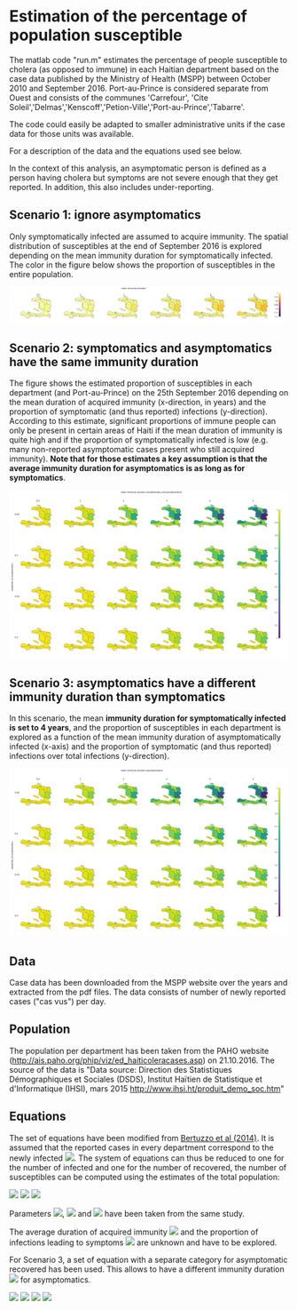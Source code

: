 # Estimation of the percentage of population susceptible

The matlab code "run.m" estimates the percentage of people susceptible to cholera (as opposed to immune) in each Haitian department based on the case data published by the Ministry of Health (MSPP) between October 2010 and September 2016. Port-au-Prince is considered separate from Ouest and consists of the communes 'Carrefour', 'Cite Soleil','Delmas','Kenscoff','Petion-Ville','Port-au-Prince','Tabarre'.

The code could easily be adapted to smaller administrative units if the case data for those units was available.

For a description of the data and the equations used see below.

In the context of this analysis, an asymptomatic person is defined as a person having cholera but symptoms are not severe enough that they get reported. In addition, this also includes under-reporting.

## Scenario 1: ignore asymptomatics
Only symptomatically infected are assumed to acquire immunity. The spatial distribution of susceptibles at the end of September 2016 is explored depending on the mean immunity duration for symptomatically infected. The color in the figure below shows the proportion of susceptibles in the entire population.

![resultImage](result/result_scenario1.png)

## Scenario 2: symptomatics and asymptomatics have the same immunity duration

The figure shows the estimated proportion of susceptibles in each department (and Port-au-Prince) on the 25th September 2016 depending on the mean duration of acquired immunity (x-direction, in years) and the proportion of symptomatic (and thus reported) infections (y-direction). According to this estimate, significant proportions of immune people can only be present in certain areas of Haiti if the mean duration of immunity is quite high and if the proportion of symptomatically infected is low (e.g. many non-reported asymptomatic cases present who still acquired immunity). **Note that for those estimates a key assumption is that the average immunity duration for asymptomatics is as long as for symptomatics**.

![resultImage](result/result_scenario2.png)

## Scenario 3: asymptomatics have a different immunity duration than symptomatics

In this scenario, the mean **immunity duration for symptomatically infected is set to 4 years**, and the proportion of susceptibles in each department is explored as a function of the mean immunity duration of asymptomatically infected (x-axis) and the proportion of symptomatic (and thus reported) infections over total infections (y-direction).

![resultImage](result/result_scenario3.png)

## Data
Case data has been downloaded from the MSPP website over the years and extracted from the pdf files. The data consists of number of newly reported cases ("cas vus") per day.

## Population
The population per department has been taken from the PAHO website (http://ais.paho.org/phip/viz/ed_haiticoleracases.asp) on 21.10.2016. The source of the data is "Data source: Direction des Statistiques Démographiques et Sociales (DSDS), Institut Haïtien de Statistique et d'Informatique (IHSI), mars 2015 http://www.ihsi.ht/produit_demo_soc.htm"

## Equations
The set of equations have been modified from [Bertuzzo et al (2014)](http://link.springer.com/article/10.1007/s00477-014-0906-3). It is assumed that the reported cases in every department correspond to the newly infected <img src="http://latex.codecogs.com/svg.latex?\frac{dC}{dt}" border="0"/>. The system of equations can thus be reduced to one for the number of infected and one for the number of recovered, the number of susceptibles can be computed using the estimates of the total population:

<img src="http://latex.codecogs.com/svg.latex?\frac{dR}{dt}=-(\rho+\mu)R+\gamma\,I+\frac{(1-\sigma)}{\sigma}\frac{dC}{dt}" border="0"/>

<img src="http://latex.codecogs.com/svg.latex?\frac{dI}{dt}=\frac{dC}{dt}-(\gamma+\mu+\alpha)\,I" border="0"/>

<img src="http://latex.codecogs.com/svg.latex?S=H-R-I" border="0"/>

Parameters <img src="http://latex.codecogs.com/svg.latex?\gamma" border="0"/>, <img src="http://latex.codecogs.com/svg.latex?\mu" border="0"/> and <img src="http://latex.codecogs.com/svg.latex?\alpha" border="0"/> have been taken from the same study.

The average duration of acquired immunity <img src="http://latex.codecogs.com/svg.latex?1/\rho" border="0"/> and the proportion of infections leading to symptoms <img src="http://latex.codecogs.com/svg.latex?\sigma" border="0"/> are unknown and have to be explored.

For Scenario 3, a set of equation with a separate category for asymptomatic recovered has been used. This allows to have a different immunity duration <img src="http://latex.codecogs.com/svg.latex?1/\rho_A" border="0"/> for asymptomatics.

<img src="http://latex.codecogs.com/svg.latex?\frac{dR_S}{dt}=-(\rho_S+\mu)R_S+\gamma\,I" border="0"/>

<img src="http://latex.codecogs.com/svg.latex?\frac{dR_A}{dt}=-(\rho_A+\mu)R_A+\frac{(1-\sigma)}{\sigma}\frac{dC}{dt}" border="0"/>

<img src="http://latex.codecogs.com/svg.latex?\frac{dI}{dt}=\frac{dC}{dt}-(\gamma+\mu+\alpha)\,I" border="0"/>

<img src="http://latex.codecogs.com/svg.latex?S=H-R-I" border="0"/>
